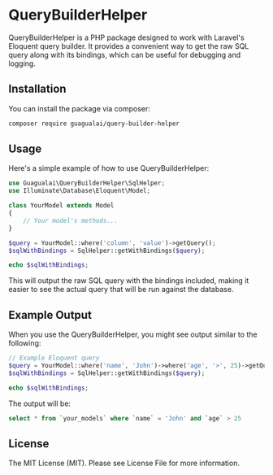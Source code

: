 # QueryBuilderHelper

QueryBuilderHelper is a PHP package designed to work with Laravel's Eloquent query builder. It provides a convenient way to get the raw SQL query along with its bindings, which can be useful for debugging and logging.

## Installation

You can install the package via composer:

```bash
composer require guagualai/query-builder-helper
```

## Usage
Here's a simple example of how to use QueryBuilderHelper:
```php
use Guagualai\QueryBuilderHelper\SqlHelper;
use Illuminate\Database\Eloquent\Model;

class YourModel extends Model
{
    // Your model's methods...
}

$query = YourModel::where('column', 'value')->getQuery();
$sqlWithBindings = SqlHelper::getWithBindings($query);

echo $sqlWithBindings;
```

This will output the raw SQL query with the bindings included, making it easier to see the actual query that will be run against the database.

## Example Output
When you use the QueryBuilderHelper, you might see output similar to the following:

```php
// Example Eloquent query
$query = YourModel::where('name', 'John')->where('age', '>', 25)->getQuery();
$sqlWithBindings = SqlHelper::getWithBindings($query);

echo $sqlWithBindings;
```
The output will be:

```sql
select * from `your_models` where `name` = 'John' and `age` > 25
```

## License
The MIT License (MIT). Please see License File for more information.